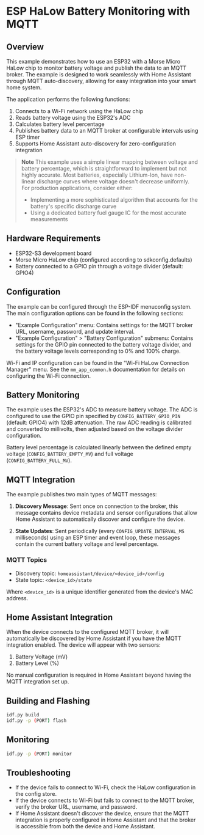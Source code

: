 # ESP HaLow Battery Monitoring with MQTT

## Overview

This example demonstrates how to use an ESP32 with a Morse Micro HaLow chip to monitor battery voltage
and publish the data to an MQTT broker. The example is designed to work seamlessly with Home Assistant
through MQTT auto-discovery, allowing for easy integration into your smart home system.

The application performs the following functions:

1. Connects to a Wi-Fi network using the HaLow chip
2. Reads battery voltage using the ESP32's ADC
3. Calculates battery level percentage
4. Publishes battery data to an MQTT broker at configurable intervals using ESP timer
5. Supports Home Assistant auto-discovery for zero-configuration integration

> **Note**
> This example uses a simple linear mapping between voltage and battery percentage, which is
> straightforward to implement but not highly accurate. Most batteries, especially Lithium-Ion, have
> non-linear discharge curves where voltage doesn't decrease uniformly. For production applications,
> consider either:
>
> - Implementing a more sophisticated algorithm that accounts for the battery's specific discharge
>   curve
> - Using a dedicated battery fuel gauge IC for the most accurate measurements

## Hardware Requirements

- ESP32-S3 development board
- Morse Micro HaLow chip (configured according to sdkconfig.defaults)
- Battery connected to a GPIO pin through a voltage divider (default: GPIO4)

## Configuration

The example can be configured through the ESP-IDF menuconfig system. The main configuration options
can be found in the following sections:

- "Example Configuration" menu: Contains settings for the MQTT broker URL, username, password, and
  update interval.
- "Example Configuration" > "Battery Configuration" submenu: Contains settings for the GPIO pin
  connected to the battery voltage divider, and the battery voltage levels corresponding to 0% and
  100% charge.

Wi-Fi and IP configuration can be found in the "Wi-Fi HaLow Connection Manager" menu. See the
`mm_app_common.h` documentation for details on configuring the Wi-Fi connection.

## Battery Monitoring

The example uses the ESP32's ADC to measure battery voltage. The ADC is configured to use the GPIO pin
specified by `CONFIG_BATTERY_GPIO_PIN` (default: GPIO4) with 12dB attenuation. The raw ADC reading is
calibrated and converted to millivolts, then adjusted based on the voltage divider configuration.

Battery level percentage is calculated linearly between the defined empty voltage
(`CONFIG_BATTERY_EMPTY_MV`) and full voltage (`CONFIG_BATTERY_FULL_MV`).

## MQTT Integration

The example publishes two main types of MQTT messages:

1. **Discovery Message**: Sent once on connection to the broker, this message contains device metadata
   and sensor configurations that allow Home Assistant to automatically discover and configure the device.

2. **State Updates**: Sent periodically (every `CONFIG_UPDATE_INTERVAL_MS` milliseconds) using an ESP timer
   and event loop, these messages contain the current battery voltage and level percentage.

### MQTT Topics

- Discovery topic: `homeassistant/device/<device_id>/config`
- State topic: `<device_id>/state`

Where `<device_id>` is a unique identifier generated from the device's MAC address.

## Home Assistant Integration

When the device connects to the configured MQTT broker, it will automatically be discovered by Home
Assistant if you have the MQTT integration enabled. The device will appear with two sensors:

1. Battery Voltage (mV)
2. Battery Level (%)

No manual configuration is required in Home Assistant beyond having the MQTT integration set up.

## Building and Flashing

```bash
idf.py build
idf.py -p (PORT) flash
```

## Monitoring

```bash
idf.py -p (PORT) monitor
```

## Troubleshooting

- If the device fails to connect to Wi-Fi, check the HaLow configuration in the config store.
- If the device connects to Wi-Fi but fails to connect to the MQTT broker, verify the broker URL, username,
  and password.
- If Home Assistant doesn't discover the device, ensure that the MQTT integration is properly configured in
  Home Assistant and that the broker is accessible from both the device and Home Assistant.
